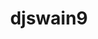 ---
title: djswain9
github: https://github.com/djswain9
mode: dark
transition: 1s
score: 68.8
archetype:
- Minimalistic
---